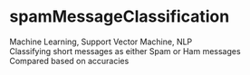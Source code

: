 # spamMessageClassification
Machine Learning, Support Vector Machine, NLP\
Classifying short messages as either Spam or Ham messages\
Compared based on accuracies
